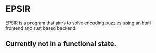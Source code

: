 # EPSIR
EPSIR is a program that aims to solve encoding puzzles using an html frontend and rust based backend. 
## Currently not in a functional state.
